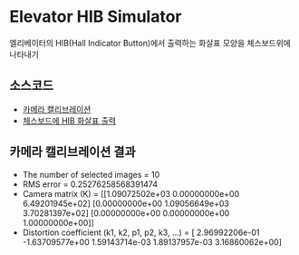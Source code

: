 # Elevator HIB Simulator
엘리베이터의 HIB(Hall Indicator Button)에서 출력하는 화살표 모양을 체스보드위에 나타내기

## 소스코드
* [카메라 캘리브레이션](./camera_calibration.ipynb)
* [체스보드에 HIB 화살표 출력](./elevator_hib_simulator.ipynb)

## 카메라 캘리브레이션 결과
* The number of selected images = 10
* RMS error = 0.25276258568391474
* Camera matrix (K) = 
[[1.09072502e+03 0.00000000e+00 6.49201945e+02]
 [0.00000000e+00 1.09056649e+03 3.70281397e+02]
 [0.00000000e+00 0.00000000e+00 1.00000000e+00]]
* Distortion coefficient (k1, k2, p1, p2, k3, ...) = [ 2.96992206e-01 -1.63709577e+00  1.59143714e-03  1.89137957e-03
  3.16860062e+00]
